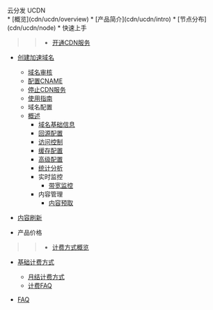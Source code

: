 <div class="sidebar_title icon__ucdn"> 云分发 UCDN</div>
* [概览](cdn/ucdn/overview)   
* [产品简介](cdn/ucdn/intro)    
* [节点分布](cdn/ucdn/node)   
* 快速上手    

>>* [开通CDN服务](cdn/ucdn/quick/open)
* [创建加速域名](cdn/ucdn/quick/create)
    * [域名审核](cdn/ucdn/quick/check)
    * [配置CNAME](cdn/ucdn/quick/cname)
    * [停止CDN服务](cdn/ucdn/quick/stop)       
    * [使用指南](cdn/ucdn/guide)    
    * 域名配置
  * [概述](cdn/ucdn/domain/domain1)
      * [域名基础信息](cdn/ucdn/domain/basic)
      * [回源配置](cdn/ucdn/domain/config/config)      
      * [访问控制](cdn/ucdn/domain/config/control)  
      * [缓存配置](cdn/ucdn/domain/config/cache)   
      * [高级配置](cdn/ucdn/domain/config/more)      
    * [统计分析 ](cdn/ucdn/statistics/flow) 
    * 实时监控
      * [带宽监控](cdn/ucdn/monitor/bandwidth) 
    * 内容管理 
      * [内容预取](cdn/ucdn/content/prefetch)   
* [内容刷新](cdn/ucdn/content/refresh)       

* 产品价格    
>>* [计费方式概览](cdn/ucdn/charge/type)
* [基础计费方式](cdn/ucdn/charge/flowday)
    * [月结计费方式](cdn/ucdn/charge/month)
    * [计费FAQ](cdn/ucdn/charge/faq)	    
* [FAQ](cdn/ucdn/faq)
  
  ​    


​    

